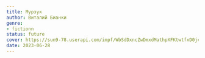 ```yaml
---
title: Мурзук
author: Виталий Бианки
genre:
- fictionn
status: future
cover: https://sun9-78.userapi.com/impf/WbSdDxncZwDmxdMathpXFKtwtfxD0jcTOL2Vig/s2NSjsbJQsQ.jpg?size=699x1024&quality=96&sign=b1238c357f13c1894f19584631cb56be&type=album
date: 2023-06-28
---
```


